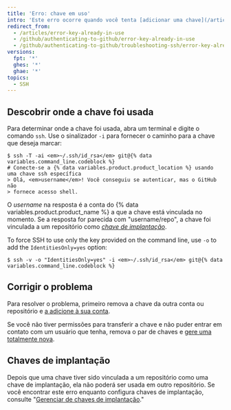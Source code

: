 ```yaml
---
title: 'Erro: chave em uso'
intro: 'Este erro ocorre quando você tenta [adicionar uma chave](/articles/adding-a-new-ssh-key-to-your-github-account) que já foi adicionada a outra conta ou repositório.'
redirect_from:
  - /articles/error-key-already-in-use
  - /github/authenticating-to-github/error-key-already-in-use
  - /github/authenticating-to-github/troubleshooting-ssh/error-key-already-in-use
versions:
  fpt: '*'
  ghes: '*'
  ghae: '*'
topics:
  - SSH
---
```


## Descobrir onde a chave foi usada

Para determinar onde a chave foi usada, abra um terminal e digite o comando `ssh`. Use o sinalizador `-i` para fornecer o caminho para a chave que deseja marcar:

```shell
$ ssh -T -ai <em>~/.ssh/id_rsa</em> git@{% data variables.command_line.codeblock %}
# Conecte-se a {% data variables.product.product_location %} usando uma chave ssh específica
> Olá, <em>username</em>! Você conseguiu se autenticar, mas o GitHub não
> fornece acesso shell.
```

O *username* na resposta é a conta do {% data variables.product.product_name %} a que a chave está vinculada no momento. Se a resposta for parecida com "username/repo", a chave foi vinculada a um repositório como [*chave de implantação*](/guides/managing-deploy-keys#deploy-keys).


To force SSH to use only the key provided on the command line, use `-o` to add the `IdentitiesOnly=yes` option:

```shell
$ ssh -v -o "IdentitiesOnly=yes" -i <em>~/.ssh/id_rsa</em> git@{% data variables.command_line.codeblock %}
```

## Corrigir o problema

Para resolver o problema, primeiro remova a chave da outra conta ou repositório e [a adicione à sua conta](/articles/adding-a-new-ssh-key-to-your-github-account).

Se você não tiver permissões para transferir a chave e não puder entrar em contato com um usuário que tenha, remova o par de chaves e [gere uma totalmente nova](/articles/generating-a-new-ssh-key-and-adding-it-to-the-ssh-agent).

## Chaves de implantação

Depois que uma chave tiver sido vinculada a um repositório como uma chave de implantação, ela não poderá ser usada em outro repositório.  Se você encontrar este erro enquanto configura chaves de implantação, consulte "[Gerenciar de chaves de implantação](/guides/managing-deploy-keys)."
